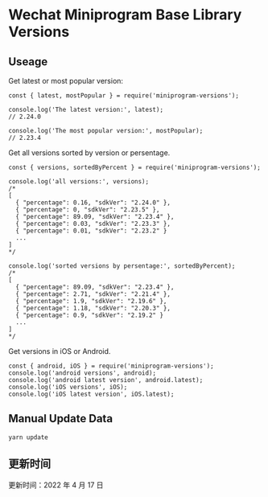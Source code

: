 
# Wechat Miniprogram Base Library Versions

## Useage

Get latest or most popular version:

```;
const { latest, mostPopular } = require('miniprogram-versions');

console.log('The latest version:', latest);
// 2.24.0

console.log('The most popular version:', mostPopular);
// 2.23.4

```

Get all versions sorted by version or persentage.

```
const { versions, sortedByPercent } = require('miniprogram-versions');

console.log('all versions:', versions);
/*
[
  { "percentage": 0.16, "sdkVer": "2.24.0" },
  { "percentage": 0, "sdkVer": "2.23.5" },
  { "percentage": 89.09, "sdkVer": "2.23.4" },
  { "percentage": 0.03, "sdkVer": "2.23.3" },
  { "percentage": 0.01, "sdkVer": "2.23.2" }
  ...
]
*/

console.log('sorted versions by persentage:', sortedByPercent);
/*
[
  { "percentage": 89.09, "sdkVer": "2.23.4" },
  { "percentage": 2.71, "sdkVer": "2.21.4" },
  { "percentage": 1.9, "sdkVer": "2.19.6" },
  { "percentage": 1.18, "sdkVer": "2.20.3" },
  { "percentage": 0.9, "sdkVer": "2.19.2" }
  ...
]
*/
```

Get versions in iOS or Android.

```
const { android, iOS } = require('miniprogram-versions');
console.log('android versions', android);
console.log('android latest version', android.latest);
console.log('iOS versions', iOS);
console.log('iOS latest version', iOS.latest);
```

## Manual Update Data

```
yarn update
```

## 更新时间

更新时间：2022 年 4 月 17 日

